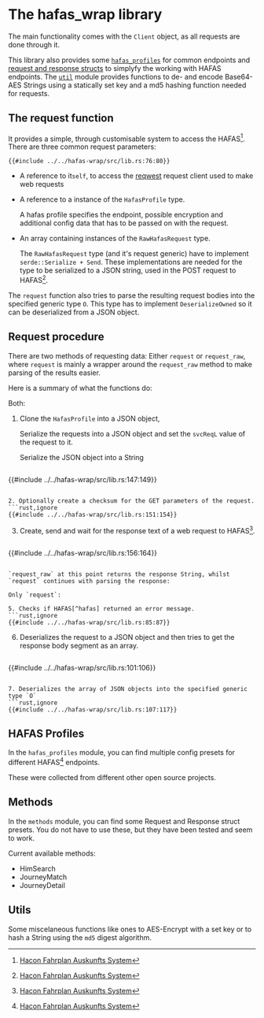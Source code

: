 # The hafas_wrap library

The main functionality comes with the `Client` object, as all requests are done through it.

This library also provides some [`hafas_profiles`](#hafas-profiles) for common endpoints and [request and response structs](#methods) to simplyfy the working with HAFAS endpoints.
The [`util`](#utils) module provides functions to de- and encode Base64-AES Strings using a statically set key and a md5 hashing function needed for requests.

## The request function

It provides a simple, through customisable system to access the HAFAS[^hafas].
There are three common request parameters:
```rust,ignore
{{#include ../../hafas-wrap/src/lib.rs:76:80}}
```
- A reference to it`self`, to access the [reqwest] request client used to make web requests

- A reference to a instance of the `HafasProfile` type.
  
  A hafas profile specifies the endpoint, possible encryption and additional config data that has to be passed on with the request.

- An array containing instances of the `RawHafasRequest` type.

  The `RawHafasRequest` type (and it's request generic) have to implement `serde::Serialize + Send`. 
  These implementations are needed for the type to be serialized to a JSON string, used in the POST request to HAFAS[^hafas].

The `request` function also tries to parse the resulting request bodies into the specified generic type `O`. 
This type has to implement `DeserializeOwned` so it can be deserialized from a JSON object. 

## Request procedure
There are two methods of requesting data: Either `request` or `request_raw`, 
where `request` is mainly a wrapper around the `request_raw` method to make parsing of the results easier.

Here is a summary of what the functions do:

Both:

1. Clone the `HafasProfile` into a JSON object,
  
   Serialize the requests into a JSON object and set the `svcReqL` value of the request to it. 
  
   Serialize the JSON object into a String
   ```rust,ignore
{{#include ../../hafas-wrap/src/lib.rs:147:149}}
   ```

2. Optionally create a checksum for the GET parameters of the request.
   ```rust,ignore
{{#include ../../hafas-wrap/src/lib.rs:151:154}}
   ```
   
3. Create, send and wait for the response text of a web request to HAFAS[^hafas].
   ```rust,ignore
{{#include ../../hafas-wrap/src/lib.rs:156:164}}
   ```

`request_raw` at this point returns the response String, whilst `request` continues with parsing the response:

Only `request`:

5. Checks if HAFAS[^hafas] returned an error message.
   ```rust,ignore
{{#include ../../hafas-wrap/src/lib.rs:85:87}}
   ```

6. Deserializes the request to a JSON object and then tries to get the response body segment as an array.
   ```rust,ignore
{{#include ../../hafas-wrap/src/lib.rs:101:106}}
   ```

7. Deserializes the array of JSON objects into the specified generic type `O`
   ```rust,ignore
{{#include ../../hafas-wrap/src/lib.rs:107:117}}
   ```

## HAFAS Profiles
In the `hafas_profiles` module, you can find multiple config presets for different HAFAS[^hafas] endpoints. 

These were collected from different other open source projects.

## Methods
In the `methods` module, you can find some Request and Response struct presets. You do not have to use these, but they have been tested and seem to work.

Current available methods:
- HimSearch
- JourneyMatch
- JourneyDetail

## Utils
Some miscelaneous functions like ones to AES-Encrypt with a set key or to hash a String using the `md5` digest algorithm. 

[reqwest]: https://crates.io/crates/reqwest
[^hafas]: [Hacon Fahrplan Auskunfts System](https://de.wikipedia.org/wiki/HAFAS)

